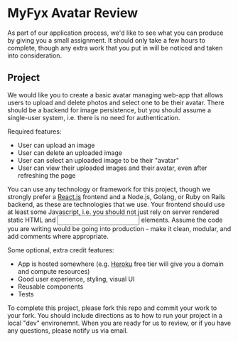 # MyFyx Avatar Review #

As part of our application process, we'd like to see what you can produce by giving you a small assignment. It should only take a few hours to complete, though any extra work that you put in will be noticed and taken into consideration.

## Project ##
We would like you to create a basic avatar managing web-app that allows users to upload and delete photos and select one to be their avatar. There should be a backend for image persistence, but you should assume a single-user system, i.e. there is no need for authentication. 

Required features:

- User can upload an image
- User can delete an uploaded image
- User can select an uploaded image to be their "avatar"
- User can view their uploaded images and their avatar, even after refreshing the page
				  
You can use any technology or framework for this project, though we strongly prefer a [React.js](https://facebook.github.io/react/) frontend and a Node.js, Golang, or Ruby on Rails backend, as these are technologies that we use. Your frontend should use at least some Javascript, i.e. you should not just rely on server rendered static HTML and <input /> elements.  Assume the code you are writing would be going into production - make it clean, modular, and add comments where appropriate.

Some optional, extra credit features:

- App is hosted somewhere (e.g. [Heroku](https://www.heroku.com/) free tier will give you a domain and compute resources)
- Good user experience, styling, visual UI
- Reusable components
- Tests

To complete this project, please fork this repo and commit your work to your fork. You should include directions as to how to run your project in a local "dev" environemnt. When you are ready for us to review, or if you have any questions, please notify us via email.
